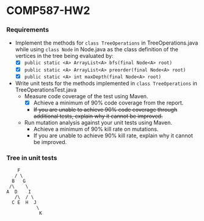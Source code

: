 # COMP587-HW2
### Requirements
- Implement the methods for `class TreeOperations` in TreeOperations.java while using `class Node` in Node.java as the class definition of the vertices in the tree being evaluated by:
  - [x] `public static <A> ArrayList<A> bfs(final Node<A> root)`
  - [x] `public static <A> ArrayList<A> preorder(final Node<A> root)`
  - [x] `public static <A> int maxDepth(final Node<A> root)`
- Write unit tests for the methods implemented in `class TreeOperations` in TreeOperationsTest.java
  - Measure code coverage of the test using Maven.
    - [x] Achieve a minimum of 90% code coverage from the report.
    - ~~If you are unable to achieve 90% code coverage through additional tests, explain why it cannot be improved.~~
  - Run mutation analysis against your unit tests using Maven.
    - Achieve a minimum of 90% kill rate on mutations.
    - If you are unable to achieve 90% kill rate, explain why it cannot be improved. 
 ### Tree in unit tests
 ```
     F 
    / \
   B   G
  /\    \
 A  D    I
    /\  / \
   C E  H  J
            \
             K

 ```
